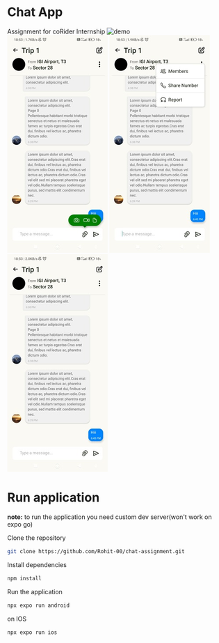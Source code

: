 # Chat App
Assignment for coRider Internship
![demo](/assets/recording/screen.gif)
![screenshot 1](/assets/ss1.jpeg)
![screenshot 2](/assets/ss2.jpeg)
![screenshot 3](/assets/ss3.jpeg)

# Run application

**note:** to run the application you need custom dev server(won't work on expo go)

Clone the repository 

```bash
git clone https://github.com/Rohit-00/chat-assignment.git
```
Install dependencies
```bash
npm install
```
Run the application
```bash
npx expo run android
```
on IOS
```bash
npx expo run ios
```
